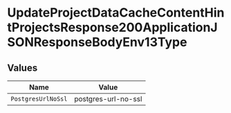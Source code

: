 # UpdateProjectDataCacheContentHintProjectsResponse200ApplicationJSONResponseBodyEnv13Type


## Values

| Name                | Value               |
| ------------------- | ------------------- |
| `PostgresUrlNoSsl`  | postgres-url-no-ssl |